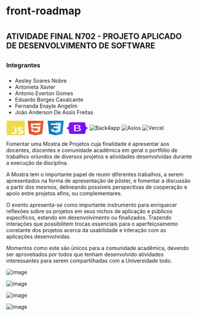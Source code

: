 # front-roadmap <h1>
## ATIVIDADE FINAL N702 - PROJETO APLICADO DE DESENVOLVIMENTO DE SOFTWARE <h2>

### Integrantes <h3>

* Aesley Soares Nobre <br>
* Antonieta Xavier <br>
* Antonio Everton Gomes <br>
* Eduardo Borges Cavalcante <br>
* Fernanda Enayle Angelim <br>
* João Anderson De Assis Freitas
<p>
<img display="inline" align="center" alt="Js" height="40" width="50" title="Javascript" src="https://raw.githubusercontent.com/devicons/devicon/master/icons/javascript/javascript-plain.svg">
<img align="center" alt="HTML" height="40" title="HTML5"  width="50" src="https://raw.githubusercontent.com/devicons/devicon/master/icons/html5/html5-original.svg">
<img align="center" alt="CSS" height="40" width="50" src="https://raw.githubusercontent.com/devicons/devicon/master/icons/css3/css3-original.svg" title="CSS3">
<img align="center" alt="Bootstrap" height="40" width="58" src="https://raw.githubusercontent.com/devicons/devicon/master/icons/bootstrap/bootstrap-original.svg" title="Bootstrap">
<img align="center" alt="Back4app" height="40" width="40" src="https://alternative.me/media/256/back4app-icon-dqgun7s94k5vpprg-c.png" title="Back4app">
<img align="center" alt="Axios" height="60" width="100" src="https://user-images.githubusercontent.com/43313420/105883616-57dbeb00-6007-11eb-9df2-de0e2a42655c.png" title="Axios">
<img align="center" alt="Vercel" height="80" width="80" src="https://upload.wikimedia.org/wikipedia/commons/thumb/5/5e/Vercel_logo_black.svg/512px-Vercel_logo_black.svg.png" title="Vercel">

</p>
<p>Fomentar uma Mostra de Projetos cuja finalidade é apresentar aos
docentes, discentes e comunidade acadêmica em geral o portfólio
de trabalhos oriundos de diversos projetos e atividades
desenvolvidas durante a execução da disciplina.</p>
<p>A Mostra tem o importante papel de reunir diferentes trabalhos, a
serem apresentados na forma de apresentação de pôster, e
fomentar a discussão a partir dos mesmos, delineando possíveis
perspectivas de cooperação e apoio entre projetos afins, ou
complementares.
</p>
<p>O evento apresenta-se como importante instrumento para
enriquecer reflexões sobre os projetos em seus nichos de aplicação
e públicos específicos, estando em desenvolvimento ou finalizados.
Trazendo interações que possibilitem trocas essenciais para o
aperfeiçoamento constante dos projetos acerca da usabilidade e
interação com as aplicações desenvolvidas.
</p>
<p>Momentos como este são únicos para a comunidade acadêmica,
devendo ser aproveitados por todos que tenham desenvolvido
atividades interessantes para serem compartilhadas com a
Universidade todo.
</p>

![image](https://github.com/aesley/front-roadmap/assets/95926189/f5f7a7ea-c662-434b-bea8-d1e17a993e23)

![image](https://github.com/aesley/front-roadmap/assets/95926189/491010ae-a24a-4afe-8a72-c01d1a4e1da9)

![image](https://github.com/aesley/front-roadmap/assets/95926189/29e81aae-3373-4cc0-8ed3-678f57d68666)

![image](https://github.com/aesley/front-roadmap/assets/95926189/23e1174b-8946-4416-b3e7-50064fb644ff)




